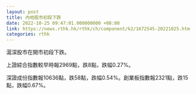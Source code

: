 ```yaml
---
layout: post
title: 內地股市初段下跌
date: 2022-10-25 09:47:01.000000000 +08:00
link: https://news.rthk.hk/rthk/ch/component/k2/1672545-20221025.htm
categories: rthk
---
```


滬深股市在開市初段下跌。

上證綜合指數較早時報2969點，跌8點，跌幅0.27%。

深證成份指數報10636點，跌58點，跌幅0.54%。創業板指數報2321點，跌15點，跌幅0.67%。
